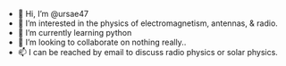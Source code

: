 - 👋 Hi, I’m @ursae47
- 👀 I’m interested in the physics of electromagnetism, antennas, & radio.
- 🌱 I’m currently learning python
- 💞️ I’m looking to collaborate on nothing really..
- 📫 I can be reached by email to discuss radio physics or solar physics.

<!---
ursae47/ursae47 is a ✨ special ✨ repository because its `README.md` (this file) appears on your GitHub profile.
You can click the Preview link to take a look at your changes.
--->
